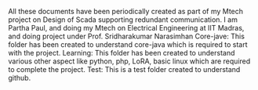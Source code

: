 All these documents have been periodically created as part of my Mtech project on Design of Scada supporting redundant communication.
I am Partha Paul, and  doing my Mtech on Electrical Engineering at IIT Madras, and doing project under Prof. Sridharakumar Narasimhan
Core-jave: This folder has been created to understand core-java which is required to start with the project.
Learning: This folder has been created to understand various other aspect like python, php, LoRA, basic linux which are required to complete the project.
Test: This is a test folder created to understand github.
